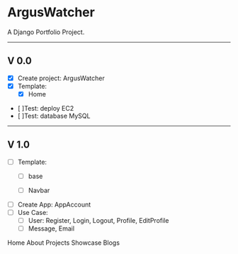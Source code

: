# ArgusWatcher

A Django Portfolio Project.

---

## V 0.0

- [x] Create project: ArgusWatcher
- [x] Template:
  - [x] Home
- [ ]Test: deploy EC2
- [ ]Test: database MySQL

---

## V 1.0

- [ ] Template:
  - [ ] base
  - [ ] Navbar


- [ ] Create App: AppAccount
- [ ] Use Case:
  - [ ] User: Register, Login, Logout, Profile, EditProfile 
  - [ ] Message, Email

Home About Projects Showcase Blogs
